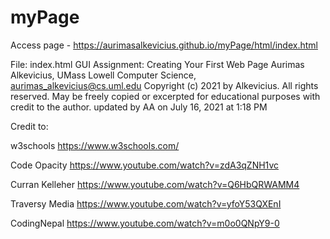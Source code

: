 # myPage 

Access page - https://aurimasalkevicius.github.io/myPage/html/index.html

File: index.html
GUI Assignment: Creating Your First Web Page
Aurimas Alkevicius, UMass Lowell Computer Science, aurimas_alkevicius@cs.uml.edu
Copyright (c) 2021 by Alkevicius. All rights reserved. May be freely copied or
excerpted for educational purposes with credit to the author.
updated by AA on July 16, 2021 at 1:18 PM

Credit to:

w3schools https://www.w3schools.com/

Code Opacity https://www.youtube.com/watch?v=zdA3qZNH1vc

Curran Kelleher https://www.youtube.com/watch?v=Q6HbQRWAMM4

Traversy Media https://www.youtube.com/watch?v=yfoY53QXEnI

CodingNepal https://www.youtube.com/watch?v=m0o0QNpY9-0
